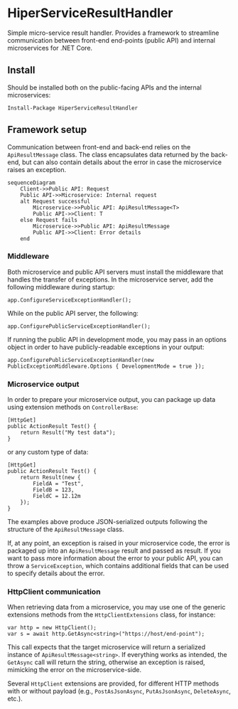 # HiperServiceResultHandler

Simple micro-service result handler.
Provides a framework to streamline communication between front-end end-points (public API) and internal microservices for .NET&nbsp;Core.

## Install

Should be installed both on the public-facing APIs and the internal microservices:

```
Install-Package HiperServiceResultHandler
```

## Framework setup

Communication between front-end and back-end relies on the `ApiResultMessage` class. The class encapsulates data returned by the back-end, but can also contain details about the error in case the microservice raises an exception.

```mermaid
sequenceDiagram
    Client->>Public API: Request
    Public API->>Microservice: Internal request
    alt Request successful
        Microservice->>Public API: ApiResultMessage<T>
        Public API->>Client: T
    else Request fails
        Microservice->>Public API: ApiResultMessage
        Public API->>Client: Error details
    end
```

### Middleware

Both microservice and public API servers must install the middleware that handles the transfer of exceptions.
In the microservice server, add the following middleware during startup:

```
app.ConfigureServiceExceptionHandler();
```

While on the public API server, the following:

```
app.ConfigurePublicServiceExceptionHandler();
```

If running the public API in development mode, you may pass in an options object in order to have publicly-readable exceptions in your output:

```
app.ConfigurePublicServiceExceptionHandler(new PublicExceptionMiddleware.Options { DevelopmentMode = true });
```

### Microservice output

In order to prepare your microservice output, you can package up data using extension methods on `ControllerBase`:

```
[HttpGet]
public ActionResult Test() {
    return Result("My test data");
}
```

or any custom type of data:

```
[HttpGet]
public ActionResult Test() {
    return Result(new {
        FieldA = "Test",
        FieldB = 123,
        FieldC = 12.12m
    });
}
```

The examples above produce JSON-serialized outputs following the structure of the `ApiResultMessage` class.

If, at any point, an exception is raised in your microservice code, the error is packaged up into an `ApiResultMessage` result and passed as result.
If you want to pass more information about the error to your public API, you can throw a `ServiceException`, which contains additional fields that can be used to specify details about the error.

### HttpClient communication

When retrieving data from a microservice, you may use one of the generic extensions methods from the `HttpClientExtensions` class, for instance:

```
var http = new HttpClient();
var s = await http.GetAsync<string>("https://host/end-point");
```

This call expects that the target microservice will return a serialized instance of `ApiResultMessage<string>`.
If everything works as intended, the `GetAsync` call will return the string, otherwise an exception is raised, mimicking the error on the microservice-side.

Several `HttpClient` extensions are provided, for different HTTP methods with or without payload (e.g., `PostAsJsonAsync`, `PutAsJsonAsync`, `DeleteAsync`, etc.).
